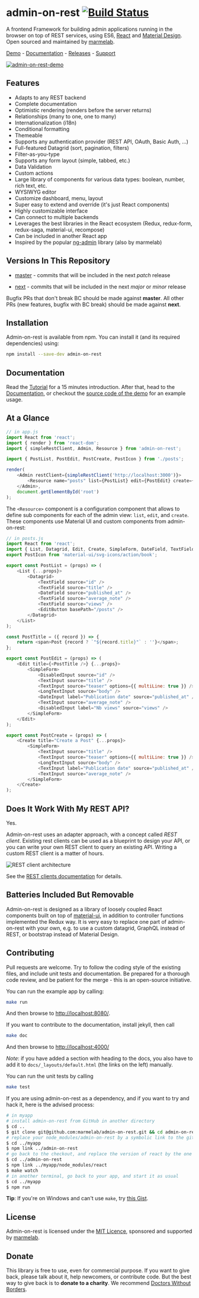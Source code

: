 # admin-on-rest [![Build Status](https://travis-ci.org/marmelab/admin-on-rest.svg?branch=master)](https://travis-ci.org/marmelab/admin-on-rest)

A frontend Framework for building admin applications running in the browser on top of REST services, using ES6, [React](https://facebook.github.io/react/) and [Material Design](https://material.io/). Open sourced and maintained by [marmelab](https://marmelab.com/).

[Demo](https://marmelab.com/admin-on-rest-demo/) - [Documentation](https://marmelab.com/admin-on-rest/) - [Releases](https://github.com/marmelab/admin-on-rest/releases) - [Support](http://stackoverflow.com/questions/tagged/admin-on-rest)

[![admin-on-rest-demo](https://marmelab.com/admin-on-rest/img/admin-on-rest-demo-still.png)](https://vimeo.com/205118063)

## Features

* Adapts to any REST backend
* Complete documentation
* Optimistic rendering (renders before the server returns)
* Relationships (many to one, one to many)
* Internationalization (i18n)
* Conditional formatting
* Themeable
* Supports any authentication provider (REST API, OAuth, Basic Auth, ...)
* Full-featured Datagrid (sort, pagination, filters)
* Filter-as-you-type
* Supports any form layout (simple, tabbed, etc.)
* Data Validation
* Custom actions
* Large library of components for various data types: boolean, number, rich text, etc.
* WYSIWYG editor
* Customize dashboard, menu, layout
* Super easy to extend and override (it's just React components)
* Highly customizable interface
* Can connect to multiple backends
* Leverages the best libraries in the React ecosystem (Redux, redux-form, redux-saga, material-ui, recompose)
* Can be included in another React app
* Inspired by the popular [ng-admin](https://github.com/marmelab/ng-admin) library (also by marmelab)

## Versions In This Repository

* [master](https://github.com/marmelab/admin-on-rest/commits/master) - commits that will be included in the next _patch_ release

* [next](https://github.com/marmelab/admin-on-rest/commits/next) - commits that will be included in the next _major_ or _minor_ release

Bugfix PRs that don't break BC should be made against **master**. All other PRs (new features, bugfix with BC break) should be made against **next**.

## Installation

Admin-on-rest is available from npm. You can install it (and its required dependencies)
using:

```sh
npm install --save-dev admin-on-rest
```

## Documentation

Read the [Tutorial](http://marmelab.com/admin-on-rest//Tutorial.html) for a 15 minutes introduction. After that, head to the [Documentation](http://marmelab.com/admin-on-rest//index.html), or checkout the [source code of the demo](https://github.com/marmelab/admin-on-rest-demo) for an example usage.

## At a Glance

```js
// in app.js
import React from 'react';
import { render } from 'react-dom';
import { simpleRestClient, Admin, Resource } from 'admin-on-rest';

import { PostList, PostEdit, PostCreate, PostIcon } from './posts';

render(
    <Admin restClient={simpleRestClient('http://localhost:3000')}>
        <Resource name="posts" list={PostList} edit={PostEdit} create={PostCreate} icon={PostIcon}/>
    </Admin>,
    document.getElementById('root')
);
```

The `<Resource>` component is a configuration component that allows to define sub components for each of the admin view: `list`, `edit`, and `create`. These components use Material UI and custom components from admin-on-rest:

```js
// in posts.js
import React from 'react';
import { List, Datagrid, Edit, Create, SimpleForm, DateField, TextField, EditButton, DisabledInput, TextInput, LongTextInput, DateInput } from 'admin-on-rest';
export PostIcon from 'material-ui/svg-icons/action/book';

export const PostList = (props) => (
    <List {...props}>
        <Datagrid>
            <TextField source="id" />
            <TextField source="title" />
            <DateField source="published_at" />
            <TextField source="average_note" />
            <TextField source="views" />
            <EditButton basePath="/posts" />
        </Datagrid>
    </List>
);

const PostTitle = ({ record }) => {
    return <span>Post {record ? `"${record.title}"` : ''}</span>;
};

export const PostEdit = (props) => (
    <Edit title={<PostTitle />} {...props}>
        <SimpleForm>
            <DisabledInput source="id" />
            <TextInput source="title" />
            <TextInput source="teaser" options={{ multiLine: true }} />
            <LongTextInput source="body" />
            <DateInput label="Publication date" source="published_at" />
            <TextInput source="average_note" />
            <DisabledInput label="Nb views" source="views" />
        </SimpleForm>
    </Edit>
);

export const PostCreate = (props) => (
    <Create title="Create a Post" {...props}>
        <SimpleForm>
            <TextInput source="title" />
            <TextInput source="teaser" options={{ multiLine: true }} />
            <LongTextInput source="body" />
            <TextInput label="Publication date" source="published_at" />
            <TextInput source="average_note" />
        </SimpleForm>
    </Create>
);
```

## Does It Work With My REST API?

Yes.

Admin-on-rest uses an adapter approach, with a concept called *REST client*. Existing rest clients can be used as a blueprint to design your API, or you can write your own REST client to query an existing API. Writing a custom REST client is a matter of hours.

![REST client architecture](https://marmelab.com/admin-on-rest/img/rest-client.png)

See the [REST clients documentation](https://marmelab.com/admin-on-rest/RestClients.html) for details.

## Batteries Included But Removable

Admin-on-rest is designed as a library of loosely coupled React components built on top of [material-ui](http://www.material-ui.com/#/), in addition to controller functions implemented the Redux way. It is very easy to replace one part of admin-on-rest with your own, e.g. to use a custom datagrid, GraphQL instead of REST, or bootstrap instead of Material Design.

## Contributing

Pull requests are welcome. Try to follow the coding style of the existing files, and include unit tests and documentation. Be prepared for a thorough code review, and be patient for the merge - this is an open-source initiative.

You can run the example app by calling:

```sh
make run
```

And then browse to [http://localhost:8080/](http://localhost:8080/).

If you want to contribute to the documentation, install jekyll, then call

```sh
make doc
```

And then browse to [http://localhost:4000/](http://localhost:4000/)

*Note*: if you have added a section with heading to the docs, you also have to add it to `docs/_layouts/default.html` (the links on the left) manually.

You can run the unit tests by calling

```sh
make test
```

If you are using admin-on-rest as a dependency, and if you want to try and hack it, here is the advised process:

```sh
# in myapp
# install admin-on-rest from GitHub in another directory
$ cd ..
$ git clone git@github.com:marmelab/admin-on-rest.git && cd admin-on-rest && make install
# replace your node_modules/admin-on-rest by a symbolic link to the github checkout
$ cd ../myapp
$ npm link ../admin-on-rest
# go back to the checkout, and replace the version of react by the one in your app
$ cd ../admin-on-rest
$ npm link ../myapp/node_modules/react
$ make watch
# in another terminal, go back to your app, and start it as usual
$ cd ../myapp
$ npm run
```

**Tip**: If you're on Windows and can't use `make`, try [this Gist](https://gist.github.com/mantis/bb5d9f7d492f86e94341816321500934).

## License

Admin-on-rest is licensed under the [MIT Licence](https://github.com/marmelab/admin-on-rest/blob/master/LICENSE.md), sponsored and supported by [marmelab](http://marmelab.com).

## Donate

This library is free to use, even for commercial purpose. If you want to give back, please talk about it, help newcomers, or contribute code. But the best way to give back is to **donate to a charity**. We recommend [Doctors Without Borders](http://www.doctorswithoutborders.org/).

